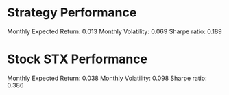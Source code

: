 # Strategy Performance
Monthly Expected Return: 0.013
Monthly Volatility: 0.069
Sharpe ratio: 0.189
# Stock STX Performance
Monthly Expected Return: 0.038
Monthly Volatility: 0.098
Sharpe ratio: 0.386
